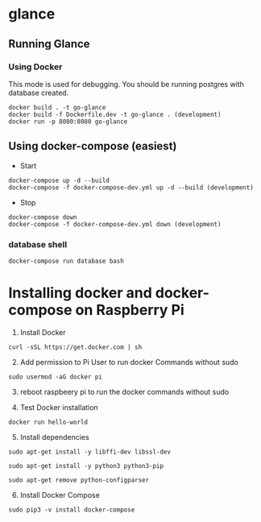 # glance

## Running Glance

### Using Docker

This mode is used for debugging. You should be running postgres with database created.

```
docker build . -t go-glance
docker build -f Dockerfile.dev -t go-glance . (development)
docker run -p 8080:8080 go-glance
```

## Using docker-compose (easiest)

- Start

```
docker-compose up -d --build
docker-compose -f docker-compose-dev.yml up -d --build (development)
```

- Stop

```
docker-compose down
docker-compose -f docker-compose-dev.yml down (development)
```

### database shell

```
docker-compose run database bash
```

# Installing docker and docker-compose on Raspberry Pi

1. Install Docker

```
curl -sSL https://get.docker.com | sh
```

2. Add permission to Pi User to run docker Commands without sudo

```
sudo usermod -aG docker pi
```

3. reboot raspbeery pi to run the docker commands without sudo

4. Test Docker installation

```
docker run hello-world
```

5. Install dependencies

```
sudo apt-get install -y libffi-dev libssl-dev

sudo apt-get install -y python3 python3-pip

sudo apt-get remove python-configparser
```

6. Install Docker Compose

```
sudo pip3 -v install docker-compose
```
